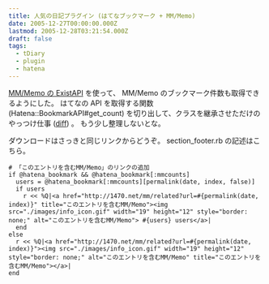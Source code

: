 ```yaml
---
title: 人気の日記プラグイン (はてなブックマーク + MM/Memo)
date: 2005-12-27T00:00:00.000Z
lastmod: 2005-12-28T03:21:54.000Z
draft: false
tags:
  - tDiary
  - plugin
  - hatena
---
```


[MM/Memo の ExistAPI](http://tdiary.ishinao.net/20051213.html#p01) を使って、 MM/Memo のブックマーク件数も取得できるようにした。 はてなの API を取得する関数 (Hatena::BookmarkAPI#get\_count) を切り出して、クラスを継承させただけのやっつけ仕事 ([diff](http://dev.machu.jp:8080/sbs_plugin/trac.cgi/changeset/4)) 。 もう少し整理しないとな。

ダウンロードはさっきと同じリンクからどうぞ。 section\_footer.rb の記述はこちら。

```
# 「このエントリを含むMM/Memo」のリンクの追加
if @hatena_bookmark && @hatena_bookmark[:mmcounts]
  users = @hatena_bookmark[:mmcounts][permalink(date, index, false)]
  if users
    r << %Q|<a href="http://1470.net/mm/related?url=#{permalink(date, index)}" title="このエントリを含むMM/Memo"><img src="./images/info_icon.gif" width="19" height="12" style="border: none;" alt="このエントリを含むMM/Memo"> #{users} users</a>|
  end
else
  r << %Q|<a href="http://1470.net/mm/related?url=#{permalink(date, index)}"><img src="./images/info_icon.gif" width="19" height="12" style="border: none;" alt="このエントリを含むMM/Memo" title="このエントリを含むMM/Memo"></a>|
end
```
